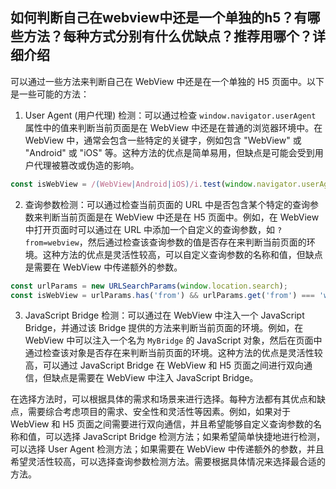 ## 如何判断自己在webview中还是一个单独的h5？有哪些方法？每种方式分别有什么优缺点？推荐用哪个？详细介绍



可以通过一些方法来判断自己在 WebView 中还是在一个单独的 H5 页面中。以下是一些可能的方法：

1.  User Agent (用户代理) 检测：可以通过检查 `window.navigator.userAgent` 属性中的值来判断当前页面是在 WebView 中还是在普通的浏览器环境中。在 WebView 中，通常会包含一些特定的关键字，例如包含 "WebView" 或 "Android" 或 "iOS" 等。这种方法的优点是简单易用，但缺点是可能会受到用户代理被篡改或伪造的影响。



```javascript
const isWebView = /(WebView|Android|iOS)/i.test(window.navigator.userAgent);
```

2.  查询参数检测：可以通过检查当前页面的 URL 中是否包含某个特定的查询参数来判断当前页面是在 WebView 中还是在 H5 页面中。例如，在 WebView 中打开页面时可以通过在 URL 中添加一个自定义的查询参数，如 `?from=webview`，然后通过检查该查询参数的值是否存在来判断当前页面的环境。这种方法的优点是灵活性较高，可以自定义查询参数的名称和值，但缺点是需要在 WebView 中传递额外的参数。



```javascript
const urlParams = new URLSearchParams(window.location.search);
const isWebView = urlParams.has('from') && urlParams.get('from') === 'webview';
```

3.  JavaScript Bridge 检测：可以通过在 WebView 中注入一个 JavaScript Bridge，并通过该 Bridge 提供的方法来判断当前页面的环境。例如，在 WebView 中可以注入一个名为 `MyBridge` 的 JavaScript 对象，然后在页面中通过检查该对象是否存在来判断当前页面的环境。这种方法的优点是灵活性较高，可以通过 JavaScript Bridge 在 WebView 和 H5 页面之间进行双向通信，但缺点是需要在 WebView 中注入 JavaScript Bridge。

在选择方法时，可以根据具体的需求和场景来进行选择。每种方法都有其优点和缺点，需要综合考虑项目的需求、安全性和灵活性等因素。例如，如果对于 WebView 和 H5 页面之间需要进行双向通信，并且希望能够自定义查询参数的名称和值，可以选择 JavaScript Bridge 检测方法；如果希望简单快捷地进行检测，可以选择 User Agent 检测方法；如果需要在 WebView 中传递额外的参数，并且希望灵活性较高，可以选择查询参数检测方法。需要根据具体情况来选择最合适的方法。

